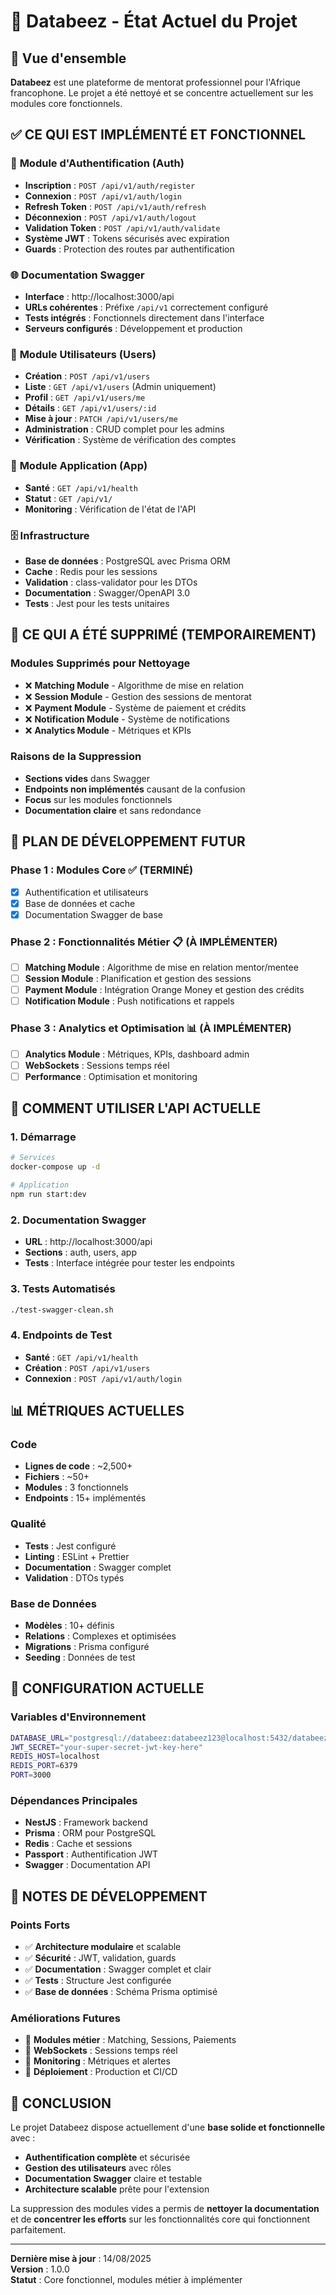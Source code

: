 # 🐝 Databeez - État Actuel du Projet

## 🎯 Vue d'ensemble

**Databeez** est une plateforme de mentorat professionnel pour l'Afrique francophone. Le projet a été nettoyé et se concentre actuellement sur les modules core fonctionnels.

## ✅ **CE QUI EST IMPLÉMENTÉ ET FONCTIONNEL**

### 🔐 **Module d'Authentification (Auth)**
- **Inscription** : `POST /api/v1/auth/register`
- **Connexion** : `POST /api/v1/auth/login`
- **Refresh Token** : `POST /api/v1/auth/refresh`
- **Déconnexion** : `POST /api/v1/auth/logout`
- **Validation Token** : `POST /api/v1/auth/validate`
- **Système JWT** : Tokens sécurisés avec expiration
- **Guards** : Protection des routes par authentification

### 🌐 **Documentation Swagger**
- **Interface** : http://localhost:3000/api
- **URLs cohérentes** : Préfixe `/api/v1` correctement configuré
- **Tests intégrés** : Fonctionnels directement dans l'interface
- **Serveurs configurés** : Développement et production

### 👥 **Module Utilisateurs (Users)**
- **Création** : `POST /api/v1/users`
- **Liste** : `GET /api/v1/users` (Admin uniquement)
- **Profil** : `GET /api/v1/users/me`
- **Détails** : `GET /api/v1/users/:id`
- **Mise à jour** : `PATCH /api/v1/users/me`
- **Administration** : CRUD complet pour les admins
- **Vérification** : Système de vérification des comptes

### 🏥 **Module Application (App)**
- **Santé** : `GET /api/v1/health`
- **Statut** : `GET /api/v1/`
- **Monitoring** : Vérification de l'état de l'API

### 🗄️ **Infrastructure**
- **Base de données** : PostgreSQL avec Prisma ORM
- **Cache** : Redis pour les sessions
- **Validation** : class-validator pour les DTOs
- **Documentation** : Swagger/OpenAPI 3.0
- **Tests** : Jest pour les tests unitaires

## 🚧 **CE QUI A ÉTÉ SUPPRIMÉ (TEMPORAIREMENT)**

### Modules Supprimés pour Nettoyage
- ❌ **Matching Module** - Algorithme de mise en relation
- ❌ **Session Module** - Gestion des sessions de mentorat
- ❌ **Payment Module** - Système de paiement et crédits
- ❌ **Notification Module** - Système de notifications
- ❌ **Analytics Module** - Métriques et KPIs

### Raisons de la Suppression
- **Sections vides** dans Swagger
- **Endpoints non implémentés** causant de la confusion
- **Focus** sur les modules fonctionnels
- **Documentation claire** et sans redondance

## 🎯 **PLAN DE DÉVELOPPEMENT FUTUR**

### Phase 1 : Modules Core ✅ (TERMINÉ)
- [x] Authentification et utilisateurs
- [x] Base de données et cache
- [x] Documentation Swagger de base

### Phase 2 : Fonctionnalités Métier 📋 (À IMPLÉMENTER)
- [ ] **Matching Module** : Algorithme de mise en relation mentor/mentee
- [ ] **Session Module** : Planification et gestion des sessions
- [ ] **Payment Module** : Intégration Orange Money et gestion des crédits
- [ ] **Notification Module** : Push notifications et rappels

### Phase 3 : Analytics et Optimisation 📊 (À IMPLÉMENTER)
- [ ] **Analytics Module** : Métriques, KPIs, dashboard admin
- [ ] **WebSockets** : Sessions temps réel
- [ ] **Performance** : Optimisation et monitoring

## 🚀 **COMMENT UTILISER L'API ACTUELLE**

### 1. **Démarrage**
```bash
# Services
docker-compose up -d

# Application
npm run start:dev
```

### 2. **Documentation Swagger**
- **URL** : http://localhost:3000/api
- **Sections** : auth, users, app
- **Tests** : Interface intégrée pour tester les endpoints

### 3. **Tests Automatisés**
```bash
./test-swagger-clean.sh
```

### 4. **Endpoints de Test**
- **Santé** : `GET /api/v1/health`
- **Création** : `POST /api/v1/users`
- **Connexion** : `POST /api/v1/auth/login`

## 📊 **MÉTRIQUES ACTUELLES**

### Code
- **Lignes de code** : ~2,500+
- **Fichiers** : ~50+
- **Modules** : 3 fonctionnels
- **Endpoints** : 15+ implémentés

### Qualité
- **Tests** : Jest configuré
- **Linting** : ESLint + Prettier
- **Documentation** : Swagger complet
- **Validation** : DTOs typés

### Base de Données
- **Modèles** : 10+ définis
- **Relations** : Complexes et optimisées
- **Migrations** : Prisma configuré
- **Seeding** : Données de test

## 🔧 **CONFIGURATION ACTUELLE**

### Variables d'Environnement
```bash
DATABASE_URL="postgresql://databeez:databeez123@localhost:5432/databeez"
JWT_SECRET="your-super-secret-jwt-key-here"
REDIS_HOST=localhost
REDIS_PORT=6379
PORT=3000
```

### Dépendances Principales
- **NestJS** : Framework backend
- **Prisma** : ORM pour PostgreSQL
- **Redis** : Cache et sessions
- **Passport** : Authentification JWT
- **Swagger** : Documentation API

## 📝 **NOTES DE DÉVELOPPEMENT**

### Points Forts
- ✅ **Architecture modulaire** et scalable
- ✅ **Sécurité** : JWT, validation, guards
- ✅ **Documentation** : Swagger complet et clair
- ✅ **Tests** : Structure Jest configurée
- ✅ **Base de données** : Schéma Prisma optimisé

### Améliorations Futures
- 🔄 **Modules métier** : Matching, Sessions, Paiements
- 🔄 **WebSockets** : Sessions temps réel
- 🔄 **Monitoring** : Métriques et alertes
- 🔄 **Déploiement** : Production et CI/CD

## 🎉 **CONCLUSION**

Le projet Databeez dispose actuellement d'une **base solide et fonctionnelle** avec :
- **Authentification complète** et sécurisée
- **Gestion des utilisateurs** avec rôles
- **Documentation Swagger** claire et testable
- **Architecture scalable** prête pour l'extension

La suppression des modules vides a permis de **nettoyer la documentation** et de **concentrer les efforts** sur les fonctionnalités core qui fonctionnent parfaitement.

---

**Dernière mise à jour** : 14/08/2025  
**Version** : 1.0.0  
**Statut** : Core fonctionnel, modules métier à implémenter 